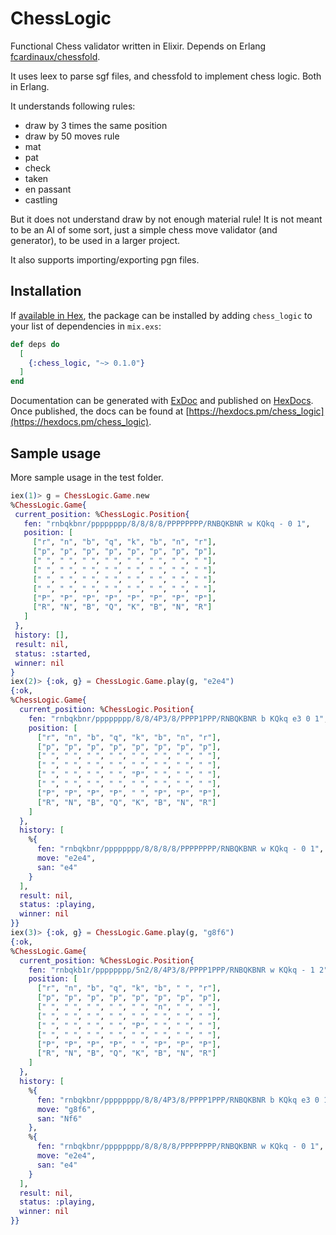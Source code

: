 # ChessLogic

Functional Chess validator written in Elixir. Depends on Erlang [fcardinaux/chessfold](https://github.com/fcardinaux/chessfold/blob/master/erl/chessfold.erl).

It uses leex to parse sgf files, and chessfold to implement chess logic. Both in Erlang.

It understands following rules:

* draw by 3 times the same position
* draw by 50 moves rule
* mat
* pat
* check
* taken
* en passant
* castling

But it does not understand draw by not enough material rule! It is not meant to be an AI of some sort, just a simple chess move validator (and generator), to be used in a larger project.

It also supports importing/exporting pgn files.

## Installation

If [available in Hex](https://hex.pm/docs/publish), the package can be installed
by adding `chess_logic` to your list of dependencies in `mix.exs`:

```elixir
def deps do
  [
    {:chess_logic, "~> 0.1.0"}
  ]
end
```

Documentation can be generated with [ExDoc](https://github.com/elixir-lang/ex_doc)
and published on [HexDocs](https://hexdocs.pm). Once published, the docs can
be found at [https://hexdocs.pm/chess_logic](https://hexdocs.pm/chess_logic).

## Sample usage

More sample usage in the test folder.

 ```elixir
iex(1)> g = ChessLogic.Game.new
%ChessLogic.Game{
  current_position: %ChessLogic.Position{
    fen: "rnbqkbnr/pppppppp/8/8/8/8/PPPPPPPP/RNBQKBNR w KQkq - 0 1",
    position: [
      ["r", "n", "b", "q", "k", "b", "n", "r"],
      ["p", "p", "p", "p", "p", "p", "p", "p"],
      [" ", " ", " ", " ", " ", " ", " ", " "],
      [" ", " ", " ", " ", " ", " ", " ", " "],
      [" ", " ", " ", " ", " ", " ", " ", " "],
      [" ", " ", " ", " ", " ", " ", " ", " "],
      ["P", "P", "P", "P", "P", "P", "P", "P"],
      ["R", "N", "B", "Q", "K", "B", "N", "R"]
    ]
  },
  history: [],
  result: nil,
  status: :started,
  winner: nil
}
iex(2)> {:ok, g} = ChessLogic.Game.play(g, "e2e4")
{:ok,
 %ChessLogic.Game{
   current_position: %ChessLogic.Position{
     fen: "rnbqkbnr/pppppppp/8/8/4P3/8/PPPP1PPP/RNBQKBNR b KQkq e3 0 1",
     position: [
       ["r", "n", "b", "q", "k", "b", "n", "r"],
       ["p", "p", "p", "p", "p", "p", "p", "p"],
       [" ", " ", " ", " ", " ", " ", " ", " "],
       [" ", " ", " ", " ", " ", " ", " ", " "], 
       [" ", " ", " ", " ", "P", " ", " ", " "],
       [" ", " ", " ", " ", " ", " ", " ", " "],
       ["P", "P", "P", "P", " ", "P", "P", "P"],
       ["R", "N", "B", "Q", "K", "B", "N", "R"]
     ]
   },
   history: [
     %{
       fen: "rnbqkbnr/pppppppp/8/8/8/8/PPPPPPPP/RNBQKBNR w KQkq - 0 1",
       move: "e2e4",
       san: "e4"
     }
   ],
   result: nil,
   status: :playing,
   winner: nil
 }}
iex(3)> {:ok, g} = ChessLogic.Game.play(g, "g8f6")
{:ok,
 %ChessLogic.Game{
   current_position: %ChessLogic.Position{
     fen: "rnbqkb1r/pppppppp/5n2/8/4P3/8/PPPP1PPP/RNBQKBNR w KQkq - 1 2",
     position: [
       ["r", "n", "b", "q", "k", "b", " ", "r"],
       ["p", "p", "p", "p", "p", "p", "p", "p"],
       [" ", " ", " ", " ", " ", "n", " ", " "],
       [" ", " ", " ", " ", " ", " ", " ", " "],
       [" ", " ", " ", " ", "P", " ", " ", " "],
       [" ", " ", " ", " ", " ", " ", " ", " "],
       ["P", "P", "P", "P", " ", "P", "P", "P"],
       ["R", "N", "B", "Q", "K", "B", "N", "R"]
     ]
   },
   history: [
     %{
       fen: "rnbqkbnr/pppppppp/8/8/4P3/8/PPPP1PPP/RNBQKBNR b KQkq e3 0 1",
       move: "g8f6",
       san: "Nf6"
     },
     %{
       fen: "rnbqkbnr/pppppppp/8/8/8/8/PPPPPPPP/RNBQKBNR w KQkq - 0 1",
       move: "e2e4",
       san: "e4"
     }
   ],
   result: nil,
   status: :playing,
   winner: nil
 }}
```